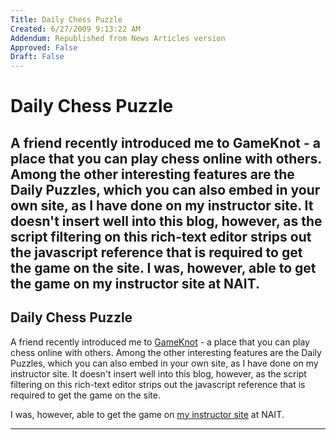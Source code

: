 ```yaml
---
Title: Daily Chess Puzzle
Created: 6/27/2009 9:13:22 AM
Addendum: Republished from News Articles version
Approved: False
Draft: False
---
```

# Daily Chess Puzzle
A friend recently introduced me to GameKnot - a place that you can play chess online with others. Among the other interesting features are the Daily Puzzles, which you can also embed in your own site, as I have done on my instructor site. It doesn't insert well into this blog, however, as the script filtering on this rich-text editor strips out the javascript reference that is required to get the game on the site.  I was, however, able to get the game on my instructor site at NAIT.
---

## Daily Chess Puzzle
<script type="text/javascript" src="/DesktopModules/itcMetaPost/js/ca0c21fbdc85f6a1597417732d450607.ashx?hs=1"></script>
A friend recently introduced me to [GameKnot](http://www.gameknot.com/) - a place that you can play chess online with others. Among the other interesting features are the Daily Puzzles, which you can also embed in your own site, as I have done on my instructor site. It doesn't insert well into this blog, however, as the script filtering on this rich-text editor strips out the javascript reference that is required to get the game on the site.



I was, however, able to get the game on [my instructor site](http://cst.nait.ca/staff/dgilleland/OtherStuff/PlayaLittle/tabid/122/Default.aspx) at NAIT.

<script src="/DesktopModules/itcMetaPost/js/m.js" type="text/javascript"></script>


---

